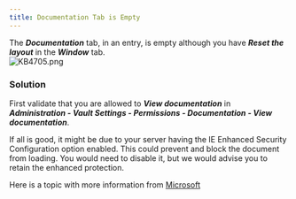 ```yaml
---
title: Documentation Tab is Empty
---
```

The ***Documentation*** tab, in an entry, is empty although you have ***Reset the layout*** in the ***Window*** tab.  
![KB4705.png](/img/en/kb/KB4705.png)
### Solution
First validate that you are allowed to ***View documentation*** in ***Administration - Vault Settings - Permissions - Documentation - View documentation***.  

If all is good, it might be due to your server having the IE Enhanced Security Configuration option enabled. This could prevent and block the document from loading. You would need to disable it, but we would advise you to retain the enhanced protection.  

Here is a topic with more information from [Microsoft](https://docs.microsoft.com/en-us/troubleshoot/browsers/enhanced-security-configuration-faq#:~:text=Internet%20Explorer%20Enhanced%20Security%20Configuration%20(ESC)%20establishes%20security%20settings%20that,is%20also%20known%20as%20IEHarden)
